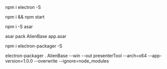 npm i electron -S

npm i && npm start


npm i -S asar

asar pack AlienBase app.asar

npm i electron-packager -S


electron-packager . AlienBase --win --out presenterTool --arch=x64 --app-version=1.0.0 --overwrite --ignore=node_modules